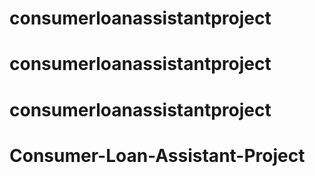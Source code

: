 # consumerloanassistantproject
# consumerloanassistantproject
# consumerloanassistantproject
# Consumer-Loan-Assistant-Project
